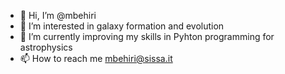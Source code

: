 - 👋 Hi, I’m @mbehiri
- 👀 I’m interested in galaxy formation and evolution
- 🌱 I’m currently improving my skills in Pyhton programming for astrophysics
- 📫 How to reach me  mbehiri@sissa.it

<!---
mbehiri/mbehiri is a ✨ special ✨ repository because its `README.md` (this file) appears on your GitHub profile.
You can click the Preview link to take a look at your changes.
--->
